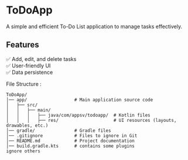 # ToDoApp

A simple and efficient To-Do List application to manage tasks effectively.

## Features
✅ Add, edit, and delete tasks    
✅ User-friendly UI  
✅ Data persistence 

File Structure : 
```
ToDoApp/
│── app/                  # Main application source code
│   ├── src/
│   │   ├── main/
│   │   │   ├── java/com/appsv/todoapp/  # Kotlin files
│   │   │   ├── res/                     # UI resources (layouts, drawables, etc.)
│── gradle/               # Gradle files
│── .gitignore            # Files to ignore in Git
│── README.md             # Project documentation
│── build.gradle.kts      # contains some plugins
ignore others
```


